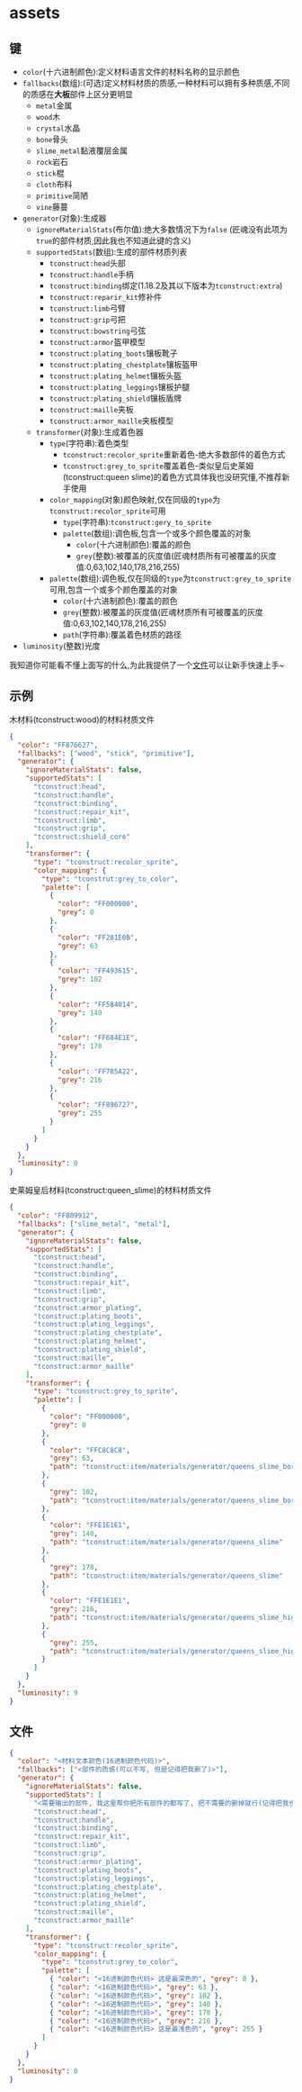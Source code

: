 # assets

## 键

* `color`(十六进制颜色):定义材料语言文件的材料名称的显示颜色
* `fallbacks`(数组):(可选)定义材料材质的质感,一种材料可以拥有多种质感,不同的质感在**大板**部件上区分更明显
  * `metal`金属
  * `wood`木
  * `crystal`水晶
  * `bone`骨头
  * `slime_metal`黏液覆层金属
  * `rock`岩石
  * `stick`棍
  * `cloth`布料
  * `primitive`简陋
  * `vine`藤蔓
* `generator`(对象):生成器
  * `ignoreMaterialStats`(布尔值):绝大多数情况下为`false` (匠魂没有此项为`true`的部件材质,因此我也不知道此键的含义)
  * `supportedStats`(数组):生成的部件材质列表
    * `tconstruct:head`头部
    * `tconstruct:handle`手柄
    * `tconstruct:binding`绑定(1.18.2及其以下版本为`tconstruct:extra`)
    * `tconstruct:reparir_kit`修补件
    * `tconstruct:limb`弓臂
    * `tconstruct:grip`弓把
    * `tconstruct:bowstring`弓弦
    * `tconstruct:armor`盔甲模型
    * `tconstruct:plating_boots`镶板靴子
    * `tconstruct:plating_chestplate`镶板盔甲
    * `tconstruct:plating_helmet`镶板头盔
    * `tconstruct:plating_leggings`镶板护腿
    * `tconstruct:plating_shield`镶板盾牌
    * `tconstruct:maille`夹板
    * `tconstruct:armor_maille`夹板模型
  * `transformer`(对象):生成着色器
    * `type`(字符串):着色类型
      * `tconstruct:recolor_sprite`重新着色-绝大多数部件的着色方式
      * `tconstruct:grey_to_sprite`覆盖着色-类似皇后史莱姆(tconstruct:queen slime)的着色方式具体我也没研究懂,不推荐新手使用
    * `color_mapping`(对象)颜色映射,仅在同级的`type`为`tconstruct:recolor_sprite`可用
      * `type`(字符串):`tconstruct:gery_to_sprite`
      * `palette`(数组):调色板,包含一个或多个颜色覆盖的对象
        * `color`(十六进制颜色):覆盖的颜色
        * `grey`(整数):被覆盖的灰度值(匠魂材质所有可被覆盖的灰度值:0,63,102,140,178,216,255)
    * `palette`(数组):调色板,仅在同级的`type`为`tconstruct:grey_to_sprite`可用,包含一个或多个颜色覆盖的对象
      * `color`(十六进制颜色):覆盖的颜色
      * `grey`(整数):被覆盖的灰度值(匠魂材质所有可被覆盖的灰度值:0,63,102,140,178,216,255)
      * `path`(字符串):覆盖着色材质的路径
* `luminosity`(整数)光度

我知道你可能看不懂上面写的什么,为此我提供了一个[文件](#文件)可以让新手快速上手~

## 示例

木材料(tconstruct:wood)的材料材质文件

```json
{
  "color": "FF876627",
  "fallbacks": ["wood", "stick", "primitive"],
  "generator": {
    "ignoreMaterialStats": false,
    "supportedStats": [
      "tconstruct:head",
      "tconstruct:handle",
      "tconstruct:binding",
      "tconstruct:repair_kit",
      "tconstruct:limb",
      "tconstruct:grip",
      "tconstruct:shield_core"
    ],
    "transformer": {
      "type": "tconstruct:recolor_sprite",
      "color_mapping": {
        "type": "tconstrut:grey_to_color",
        "palette": [
          {
            "color": "FF000000",
            "grey": 0
          },
          {
            "color": "FF281E0B",
            "grey": 63
          },
          {
            "color": "FF493615",
            "grey": 102
          },
          {
            "color": "FF584014",
            "grey": 140
          },
          {
            "color": "FF684E1E",
            "grey": 178
          },
          {
            "color": "FF785A22",
            "grey": 216
          },
          {
            "color": "FF896727",
            "grey": 255
          }
        ]
      }
    }
  },
  "luminosity": 0
}
```

史莱姆皇后材料(tconstruct:queen_slime)的材料材质文件

```json
{
  "color": "FF809912",
  "fallbacks": ["slime_metal", "metal"],
  "generator": {
    "ignoreMaterialStats": false,
    "supportedStats": [
      "tconstruct:head",
      "tconstruct:handle",
      "tconstruct:binding",
      "tconstruct:repair_kit",
      "tconstruct:limb",
      "tconstruct:grip",
      "tconstruct:armor_plating",
      "tconstruct:plating_boots",
      "tconstruct:plating_leggings",
      "tconstruct:plating_chestplate",
      "tconstruct:plating_helmet",
      "tconstruct:plating_shield",
      "tconstruct:maille",
      "tconstruct:armor_maille"
    ],
    "transformer": {
      "type": "tconstruct:grey_to_sprite",
      "palette": [
        {
          "color": "FF000000",
          "grey": 0
        },
        {
          "color": "FFC8C8C8",
          "grey": 63,
          "path": "tconstruct:item/materials/generator/queens_slime_border"
        },
        {
          "grey": 102,
          "path": "tconstruct:item/materials/generator/queens_slime_border"
        },
        {
          "color": "FFE1E1E1",
          "grey": 140,
          "path": "tconstruct:item/materials/generator/queens_slime"
        },
        {
          "grey": 178,
          "path": "tconstruct:item/materials/generator/queens_slime"
        },
        {
          "color": "FFE1E1E1",
          "grey": 216,
          "path": "tconstruct:item/materials/generator/queens_slime_highlight"
        },
        {
          "grey": 255,
          "path": "tconstruct:item/materials/generator/queens_slime_highlight"
        }
      ]
    }
  },
  "luminosity": 9
}
```

## 文件

```json
{
  "color": "<材料文本颜色(16进制颜色代码)>",
  "fallbacks": ["<部件的质感(可以不写, 但是记得把我删了)>"],
  "generator": {
    "ignoreMaterialStats": false,
    "supportedStats": [
      "<需要输出的部件, 我这里帮你把所有部件的都写了, 把不需要的删掉就行(记得把我也删了)>",
      "tconstruct:head",
      "tconstruct:handle",
      "tconstruct:binding",
      "tconstruct:repair_kit",
      "tconstruct:limb",
      "tconstruct:grip",
      "tconstruct:armor_plating",
      "tconstruct:plating_boots",
      "tconstruct:plating_leggings",
      "tconstruct:plating_chestplate",
      "tconstruct:plating_helmet",
      "tconstruct:plating_shield",
      "tconstruct:maille",
      "tconstruct:armor_maille"
    ],
    "transformer": {
      "type": "tconstruct:recolor_sprite",
      "color_mapping": {
        "type": "tconstrut:grey_to_color",
        "palette": [
          { "color": "<16进制颜色代码> 这是最深色的", "grey": 0 },
          { "color": "<16进制颜色代码>", "grey": 63 },
          { "color": "<16进制颜色代码>", "grey": 102 },
          { "color": "<16进制颜色代码>", "grey": 140 },
          { "color": "<16进制颜色代码>", "grey": 178 },
          { "color": "<16进制颜色代码>", "grey": 216 },
          { "color": "<16进制颜色代码> 这是最浅色的", "grey": 255 }
        ]
      }
    }
  },
  "luminosity": 0
}
```